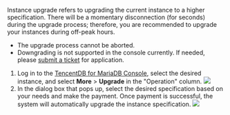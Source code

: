 
Instance upgrade refers to upgrading the current instance to a higher specification. There will be a momentary disconnection (for seconds) during the upgrade process; therefore, you are recommended to upgrade your instances during off-peak hours.
- The upgrade process cannot be aborted.
- Downgrading is not supported in the console currently. If needed, please [submit a ticket](https://console.cloud.tencent.com/workorder/category) for application.


1. Log in to the [TencentDB for MariaDB Console](https://console.cloud.tencent.com/tdsql), select the desired instance, and select **More** > **Upgrade** in the "Operation" column. ![](https://main.qcloudimg.com/raw/0f3bf9350d6da469adc38c91d76f3c76.png)
2. In the dialog box that pops up, select the desired specification based on your needs and make the payment. Once payment is successful, the system will automatically upgrade the instance specification.
![](https://main.qcloudimg.com/raw/8c2d953020b69147cbe53f4717a03feb.png)




 
